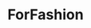 ---
title: ForFashion
crosslinks:
- forhonor
- livven
- forhonorknights
- wholesomeforhonor
- VirtualCosplay
- SequelMemes
---